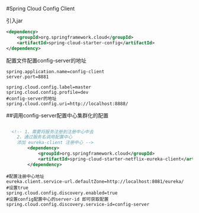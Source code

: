 #Spring Cloud Config Client

引入jar
```xml
<dependency>
    <groupId>org.springframework.cloud</groupId>
    <artifactId>spring-cloud-starter-config</artifactId>
</dependency>
```

配置文件配置config-server的地址
```properties
spring.application.name=config-client
server.port=8881

spring.cloud.config.label=master
spring.cloud.config.profile=dev
#config-server的地址
spring.cloud.config.uri=http://localhost:8888/
```

##调用config-server配置中心集群化的配置
```xml

  <!-- 1、需要将服务注册到注册中心中去
    2、通过服务名调用配置中心
    添加 eureka-client 注册中心 -->
        <dependency>
            <groupId>org.springframework.cloud</groupId>
            <artifactId>spring-cloud-starter-netflix-eureka-client</artifactId>
        </dependency>
```

```properties
#配置注册中心地址
eureka.client.service-url.defaultZone=http://localhost:8081/eureka/
#设置true
spring.cloud.config.discovery.enabled=true
#设置config配置中心的server-id 即可获取配置
spring.cloud.config.discovery.service-id=config-server
```